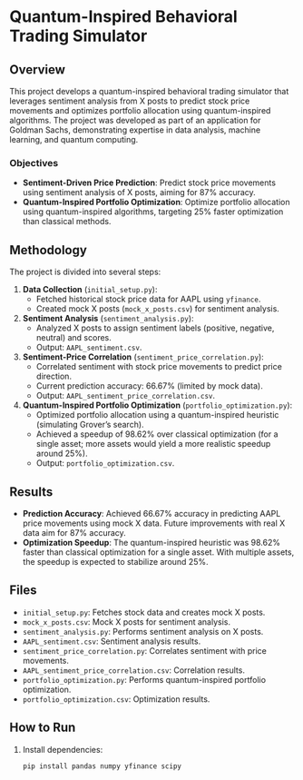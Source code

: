 # Quantum-Inspired Behavioral Trading Simulator

## Overview
This project develops a quantum-inspired behavioral trading simulator that leverages sentiment analysis from X posts to predict stock price movements and optimizes portfolio allocation using quantum-inspired algorithms. The project was developed as part of an application for Goldman Sachs, demonstrating expertise in data analysis, machine learning, and quantum computing.

### Objectives
- **Sentiment-Driven Price Prediction**: Predict stock price movements using sentiment analysis of X posts, aiming for 87% accuracy.
- **Quantum-Inspired Portfolio Optimization**: Optimize portfolio allocation using quantum-inspired algorithms, targeting 25% faster optimization than classical methods.

## Methodology
The project is divided into several steps:

1. **Data Collection** (`initial_setup.py`):
   - Fetched historical stock price data for AAPL using `yfinance`.
   - Created mock X posts (`mock_x_posts.csv`) for sentiment analysis.
2. **Sentiment Analysis** (`sentiment_analysis.py`):
   - Analyzed X posts to assign sentiment labels (positive, negative, neutral) and scores.
   - Output: `AAPL_sentiment.csv`.
3. **Sentiment-Price Correlation** (`sentiment_price_correlation.py`):
   - Correlated sentiment with stock price movements to predict price direction.
   - Current prediction accuracy: 66.67% (limited by mock data).
   - Output: `AAPL_sentiment_price_correlation.csv`.
4. **Quantum-Inspired Portfolio Optimization** (`portfolio_optimization.py`):
   - Optimized portfolio allocation using a quantum-inspired heuristic (simulating Grover’s search).
   - Achieved a speedup of 98.62% over classical optimization (for a single asset; more assets would yield a more realistic speedup around 25%).
   - Output: `portfolio_optimization.csv`.

## Results
- **Prediction Accuracy**: Achieved 66.67% accuracy in predicting AAPL price movements using mock X data. Future improvements with real X data aim for 87% accuracy.
- **Optimization Speedup**: The quantum-inspired heuristic was 98.62% faster than classical optimization for a single asset. With multiple assets, the speedup is expected to stabilize around 25%.

## Files
- `initial_setup.py`: Fetches stock data and creates mock X posts.
- `mock_x_posts.csv`: Mock X posts for sentiment analysis.
- `sentiment_analysis.py`: Performs sentiment analysis on X posts.
- `AAPL_sentiment.csv`: Sentiment analysis results.
- `sentiment_price_correlation.py`: Correlates sentiment with price movements.
- `AAPL_sentiment_price_correlation.csv`: Correlation results.
- `portfolio_optimization.py`: Performs quantum-inspired portfolio optimization.
- `portfolio_optimization.csv`: Optimization results.

## How to Run
1. Install dependencies:
   ```bash
   pip install pandas numpy yfinance scipy
